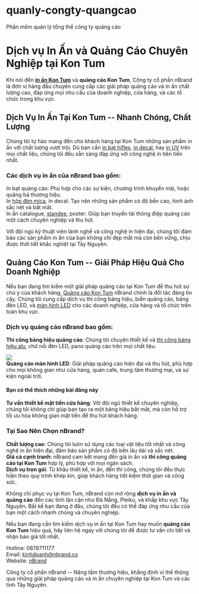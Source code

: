 # quanly-congty-quangcao
Phần mềm quản lý tổng thể công ty quảng cáo

Dịch vụ In Ấn và Quảng Cáo Chuyên Nghiệp tại Kon Tum
====================================================

Khi nói đến [**in ấn Kon Tum**](https://kontum.in/) và **quảng cáo Kon Tum**, Công ty cổ phần nBrand là đơn vị hàng đầu chuyên cung cấp các giải pháp quảng cáo và in ấn chất lượng cao, đáp ứng mọi nhu cầu của doanh nghiệp, cửa hàng, và các tổ chức trong khu vực.

Dịch Vụ In Ấn Tại Kon Tum -- Nhanh Chóng, Chất Lượng
---------------------------------------------------

Chúng tôi tự hào mang đến cho khách hàng tại Kon Tum những sản phẩm in ấn với chất lượng vượt trội. Dù bạn cần [in bạt hiflex](https://kontum.in/bat-hiflex-quang-cao/), [in decal](https://kontum.in/decal-quang-cao/), hay [in UV](https://kontum.in/uv-phang/) trên mọi chất liệu, chúng tôi đều sẵn sàng đáp ứng với công nghệ in tiên tiến nhất.

### Các dịch vụ in ấn của nBrand bao gồm:

In bạt quảng cáo: Phù hợp cho các sự kiện, chương trình khuyến mãi, hoặc quảng bá thương hiệu.\
In [hộp đèn mica](https://kontum.in/quang-cao/bang-hieu/hop-den-mica-hut-noi/), in decal: Tạo nên những sản phẩm có độ bền cao, hình ảnh sắc nét và bắt mắt.\
In ấn catalogue, [standee](https://kontum.in/standee/), poster: Giúp bạn truyền tải thông điệp quảng cáo một cách chuyên nghiệp và thu hút.

Với đội ngũ kỹ thuật viên lành nghề và công nghệ in hiện đại, chúng tôi đảm bảo các sản phẩm in ấn của bạn không chỉ đẹp mắt mà còn bền vững, chịu được thời tiết khắc nghiệt tại Tây Nguyên.

Quảng Cáo Kon Tum -- Giải Pháp Hiệu Quả Cho Doanh Nghiệp
-------------------------------------------------------

Nếu bạn đang tìm kiếm một giải pháp quảng cáo tại Kon Tum để thu hút sự chú ý của khách hàng, [Quảng cáo Kon Tum](https://kontum.in/quang-cao) nBrand chính là đối tác đáng tin cậy. Chúng tôi cung cấp dịch vụ thi công bảng hiệu, biển quảng cáo, bảng đèn LED, và [màn hình LED](https://kontum.in/quang-cao/bang-hieu/man-hinh-led/) cho các doanh nghiệp, cửa hàng và tổ chức trên toàn khu vực.

### Dịch vụ quảng cáo nBrand bao gồm:

**Thi công bảng hiệu quảng cáo**: Chúng tôi chuyên thiết kế và [thi công bảng hiệu alu](https://kontum.in/quang-cao/bang-hieu/bang-hieu-alu/), chữ nổi đèn LED, pano quảng cáo trên mọi chất liệu.

[![](https://blogger.googleusercontent.com/img/b/R29vZ2xl/AVvXsEiE9I2ZLB2sXwxH7HCPtduNE0NdV8thifxq07KTC-GAfNQDVii-Jpb9db42cwfxZMrsKXyT_2lkvSRXA8qu74toAHHGBEDD-4io6_Aaj_fUQzFD6RvSrp8aM1dPJ1sWQS8vx_g8e83iDgLGK8QlMkv2j-YXWdX0UkZo1uUqbDNMP7fqNSQF4kST0CEGpas/w300-h400-rw/nBrandTimePhoto_20240930_172415.jpg)](https://blogger.googleusercontent.com/img/b/R29vZ2xl/AVvXsEiE9I2ZLB2sXwxH7HCPtduNE0NdV8thifxq07KTC-GAfNQDVii-Jpb9db42cwfxZMrsKXyT_2lkvSRXA8qu74toAHHGBEDD-4io6_Aaj_fUQzFD6RvSrp8aM1dPJ1sWQS8vx_g8e83iDgLGK8QlMkv2j-YXWdX0UkZo1uUqbDNMP7fqNSQF4kST0CEGpas/s4096/nBrandTimePhoto_20240930_172415.jpg)\
**Quảng cáo màn hình LED**: Giải pháp quảng cáo hiện đại và thu hút, phù hợp cho mọi không gian như cửa hàng, quán cafe, trung tâm thương mại, và sự kiện ngoài trời.

#### Bạn có thể thích những bài đăng này

**Tư vấn thiết kế mặt tiền cửa hàng**: Với đội ngũ thiết kế chuyên nghiệp, chúng tôi không chỉ giúp bạn tạo ra một bảng hiệu bắt mắt, mà còn hỗ trợ tối ưu hóa không gian mặt tiền để thu hút khách hàng.

### Tại Sao Nên Chọn nBrand?

**Chất lượng cao**: Chúng tôi luôn sử dụng các loại vật liệu tốt nhất và công nghệ in ấn hiện đại, đảm bảo sản phẩm có độ bền lâu dài và sắc nét.\
**Giá cả cạnh tranh**: nBrand cam kết mang đến giá in ấn và **thi công quảng cáo tại Kon Tum** hợp lý, phù hợp với mọi ngân sách.\
**Dịch vụ trọn gói**: Từ khâu thiết kế, in ấn, đến thi công, chúng tôi đều thực hiện theo quy trình khép kín, giúp khách hàng tiết kiệm thời gian và công sức.

Không chỉ phục vụ tại Kon Tum, nBrand còn mở rộng **dịch vụ in ấn và quảng cáo** đến các tỉnh lân cận như Đà Nẵng, Pleiku, và khắp khu vực Tây Nguyên. Bất kể bạn đang ở đâu, chúng tôi đều có thể đáp ứng nhu cầu của bạn một cách nhanh chóng và chuyên nghiệp.

Nếu bạn đang cần tìm kiếm dịch vụ in ấn tại Kon Tum hay muốn **quảng cáo Kon Tum** hiệu quả, hãy liên hệ ngay với chúng tôi để được tư vấn chi tiết và nhận báo giá tốt nhất.

Hotline: 0878711177\
Email: kinhdoanh@nbrand.co\
Website: [nBrand](https://nbrand.co/)

Công ty cổ phần nBrand -- Nâng tầm thương hiệu, khẳng định vị thế thông qua những giải pháp quảng cáo và in ấn chuyên nghiệp tại Kon Tum và các tỉnh Tây Nguyên.
